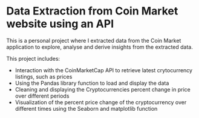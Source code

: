 # Data Extraction from Coin Market website using an API

This is a personal project where I extracted data from the Coin Market application to explore, analyse and derive insights from the extracted data.

This project includes:
- Interaction with the CoinMarketCap API to retrieve latest crytocurrency listings, such as prices
- Using the Pandas library function to load and display the data
- Cleaning and displaying the Cryptocurrencies percent change in price over different periods
- Visualization of the percent price change of the cryptocurrency over different times using the Seaborn and matplotlib function
